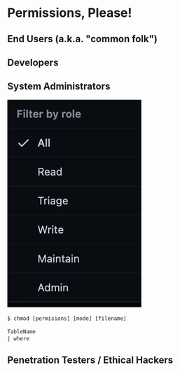 # Permissions, Please!


## End Users (a.k.a. "common folk")

## Developers

## System Administrators
![GitHub](/github_roles.png)

```
$ chmod [permisions] [mode] [filename]
```

```
TableName
| where 
```


## Penetration Testers / Ethical Hackers




